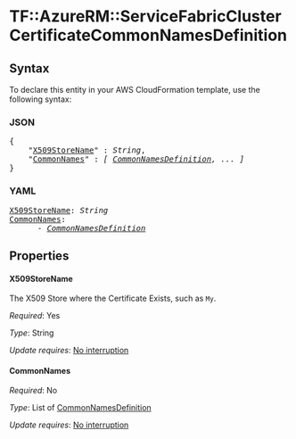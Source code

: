 # TF::AzureRM::ServiceFabricCluster CertificateCommonNamesDefinition

## Syntax

To declare this entity in your AWS CloudFormation template, use the following syntax:

### JSON

<pre>
{
    "<a href="#x509storename" title="X509StoreName">X509StoreName</a>" : <i>String</i>,
    "<a href="#commonnames" title="CommonNames">CommonNames</a>" : <i>[ <a href="commonnamesdefinition.md">CommonNamesDefinition</a>, ... ]</i>
}
</pre>

### YAML

<pre>
<a href="#x509storename" title="X509StoreName">X509StoreName</a>: <i>String</i>
<a href="#commonnames" title="CommonNames">CommonNames</a>: <i>
      - <a href="commonnamesdefinition.md">CommonNamesDefinition</a></i>
</pre>

## Properties

#### X509StoreName

The X509 Store where the Certificate Exists, such as `My`.

_Required_: Yes

_Type_: String

_Update requires_: [No interruption](https://docs.aws.amazon.com/AWSCloudFormation/latest/UserGuide/using-cfn-updating-stacks-update-behaviors.html#update-no-interrupt)

#### CommonNames

_Required_: No

_Type_: List of <a href="commonnamesdefinition.md">CommonNamesDefinition</a>

_Update requires_: [No interruption](https://docs.aws.amazon.com/AWSCloudFormation/latest/UserGuide/using-cfn-updating-stacks-update-behaviors.html#update-no-interrupt)

